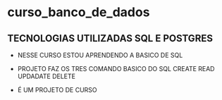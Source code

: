 # curso_banco_de_dados


## TECNOLOGIAS UTILIZADAS SQL E POSTGRES 

- NESSE CURSO ESTOU APRENDENDO A BASICO DE SQL 
-  PROJETO FAZ OS TRES COMANDO BASICO DO SQL CREATE READ UPDADATE DELETE 

- É UM PROJETO DE CURSO 
